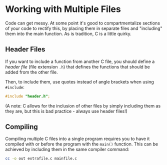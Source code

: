 # Working with Multiple Files

Code can get messy. At some point it's good to compartmentalize sections of your code to rectify this, by placing them in separate files and "including" them into the main function. As is tradition, C is a little quirky.

## Header Files

If you want to include a function from another C file, you should define a *header file* (file extension `.h`) that defines the functions that should be added from the other file.

Then, to include them, use quotes instead of angle brackets when using `#include`:

```c
#include "header.h";
```

(A note: C allows for the inclusion of other files by simply including them as they are, but this is bad practice - always use header files!)

## Compiling

Compiling multiple C files into a single program requires you to have it compiled with or before the program with the `main()` function. This can be achieved by including them in the same compiler command:

```sh
cc -o out extrafile.c mainfile.c
```

